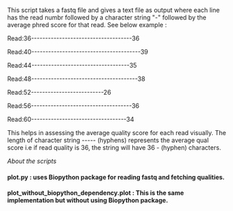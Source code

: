 This script takes a fastq file and gives a text file as output where each line has the read numbr followed by a character string "-" followed by the average phred score for that read. See below example
:

Read:36------------------------------------36

Read:40---------------------------------------39

Read:44-----------------------------------35

Read:48--------------------------------------38

Read:52--------------------------26

Read:56------------------------------------36

Read:60----------------------------------34

This helps in assessing the average quality score for each read visually.
The length of character string ----- (hyphens) represents the average qual score i.e if read quality is 36, the string will have 36 - (hyphen) characters.

*About the scripts*

####  plot.py : uses Biopython package for reading fastq and fetching qualities.
####  plot_without_biopython_dependency.plot : This is the same implementation but without using Biopython package.
